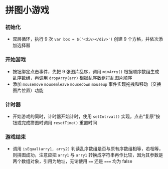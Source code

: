 # 拼图小游戏
### 初始化
- 双层循环，执行 9 次 ```var box = $('<div></div>')``` 创建 9 个方格，并依次添加选择器
### 开始游戏
- 按钮绑定点击事件，先把 9 张图片乱序，调用 ```mixArry()``` 根据顺序数组生成乱序数组，再调用 ```dropArry(arr)``` 根据乱序数组打乱图片顺序
- 添加 ```mousemove``` ```mousemleave``` ```mousedown``` ```mouseup``` 事件实现拖拽和移动（交换图片位置）功能
### 计时器
- 开始游戏的同时，计时器开始计时，使用 ```setIntrval()``` 实现，点击“复原”按钮或完成拼图时调用 ```resetTime()``` 重置时间
### 游戏结束
- 调用 ```isEqual(arry1, arry2)``` 判读乱序数组是否与原有序数组相等，若相等，则拼图成功，注意应把 ```arry1``` 与 ```arry1``` 转换成字符串再作比较，因为其参数是两个数组对象，引用为地址，无论使用 ```==``` 还是 ```===``` 均为 false
  